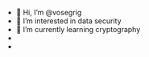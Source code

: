 - 👋 Hi, I’m @vosegrig
- 👀 I’m interested in data security
- 🌱 I’m currently learning cryptography
- 
- 

<!---
vosegrig/vosegrig is a ✨ special ✨ repository because its `README.md` (this file) appears on your GitHub profile.
You can click the Preview link to take a look at your changes.
--->
